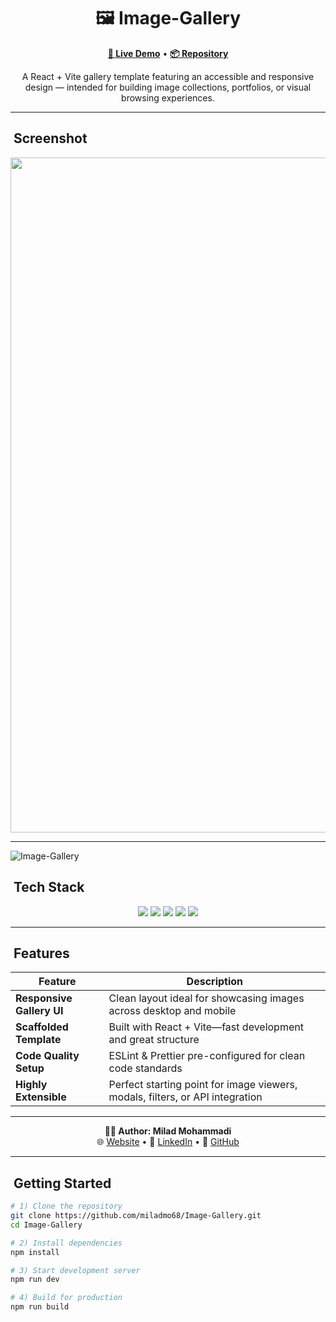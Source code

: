 <h1 align="center">🖼️ Image-Gallery</h1>

<p align="center">
  <a href="https://miladmo68.github.io/Image-Gallery/"><b>🔗 Live Demo</b></a> •
  <a href="https://github.com/miladmo68/Image-Gallery"><b>📦 Repository</b></a>
</p>

<p align="center">
  A React + Vite gallery template featuring an accessible and responsive design — intended for building image collections, portfolios, or visual browsing experiences.
</p>

---

## ​ Screenshot

<p align="center">
  <img width="1920" height="1080" alt="Image-Gallery App" src="https://github.com/user-attachments/assets/your-image-id.png" />

  </p>

---
![Image-Gallery](https://github.com/user-attachments/assets/726932cb-edc8-4b50-b6e8-2dc971dc6223)

## ​ Tech Stack

<p align="center">
  <img src="https://img.shields.io/badge/React-18-blue?style=for-the-badge&logo=react&logoColor=white" />
  <img src="https://img.shields.io/badge/Vite-latest-orange?style=for-the-badge&logo=vite&logoColor=white" />
  <img src="https://img.shields.io/badge/JavaScript-ES6-yellow?style=for-the-badge&logo=javascript&logoColor=black" />
  <img src="https://img.shields.io/badge/ESLint-configured-4B32C3?style=for-the-badge&logo=eslint&logoColor=white" />
  <img src="https://img.shields.io/badge/Prettier-setup-F7B93E?style=for-the-badge&logo=prettier&logoColor=black" />
</p>

---

## ​ Features

| Feature                | Description |
|-----------------------|-------------|
| **Responsive Gallery UI**     | Clean layout ideal for showcasing images across desktop and mobile |
| **Scaffolded Template**       | Built with React + Vite—fast development and great structure |
| **Code Quality Setup**        | ESLint & Prettier pre-configured for clean code standards |
| **Highly Extensible**         | Perfect starting point for image viewers, modals, filters, or API integration |

---

<p align="center">
  <b>👨‍💻 Author: Milad Mohammadi</b><br>
  🌐 <a href="https://miladweb.com">Website</a> • 💼 <a href="https://linkedin.com/in/miladmo68">LinkedIn</a> • 🐙 <a href="https://github.com/miladmo68">GitHub</a>
</p>

---

## ​ Getting Started

```bash
# 1) Clone the repository
git clone https://github.com/miladmo68/Image-Gallery.git
cd Image-Gallery

# 2) Install dependencies
npm install

# 3) Start development server
npm run dev

# 4) Build for production
npm run build
